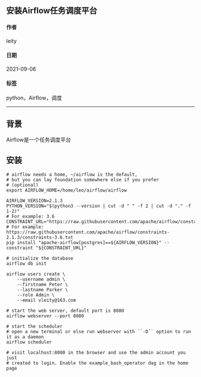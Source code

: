 
[@id]: 20210906-01.md
[@title]: 安装Airflow任务调度平台
[@location]: docs/installation/20210906-01.md
[@author]: leity
[@date]: 2021-09-06

## 安装Airflow任务调度平台

#### 作者

leity

#### 日期

2021-09-06

#### 标签

python，Airflow，调度

------

## 背景

Airflow是一个任务调度平台

## 安装

```shell
# airflow needs a home, ~/airflow is the default,
# but you can lay foundation somewhere else if you prefer
# (optional)
export AIRFLOW_HOME=/home/leo/airflow/airflow

AIRFLOW_VERSION=2.1.3
PYTHON_VERSION="$(python3 --version | cut -d " " -f 2 | cut -d "." -f 1-2)"
# For example: 3.6
CONSTRAINT_URL="https://raw.githubusercontent.com/apache/airflow/constraints-${AIRFLOW_VERSION}/constraints-${PYTHON_VERSION}.txt"
# For example: https://raw.githubusercontent.com/apache/airflow/constraints-2.1.3/constraints-3.6.txt
pip install "apache-airflow[postgres]==${AIRFLOW_VERSION}" --constraint "${CONSTRAINT_URL}"

# initialize the database
airflow db init

airflow users create \
    --username admin \
    --firstname Peter \
    --lastname Parker \
    --role Admin \
    --email vleity@163.com

# start the web server, default port is 8080
airflow webserver --port 8080

# start the scheduler
# open a new terminal or else run webserver with ``-D`` option to run it as a daemon
airflow scheduler

# visit localhost:8080 in the browser and use the admin account you just
# created to login. Enable the example_bash_operator dag in the home page
```

